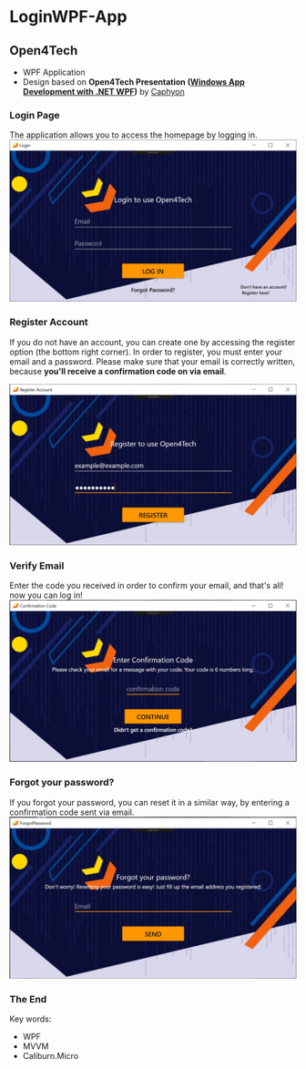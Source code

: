 # LoginWPF-App
## Open4Tech
- WPF Application
- Design based on **Open4Tech Presentation ([Windows App Development with .NET WPF](https://www.caphyon.ro/open4tech-2019-windows-app-development-with-dotnet-wpf.html))** by [Caphyon](https://www.caphyon.ro)

### Login Page
The application allows you to access the homepage by  logging in.
![alt text](Preview/LoginWindow.jpg)

### Register Account
If you do not have an account, you can create one by accessing the register option (the bottom right corner). In order to register, you must enter your email and a password. Please make sure that your email is correctly written, because **you'll receive a confirmation code on via email**.

![alt text](Preview/RegisterWindow.jpg)

### Verify Email
Enter the code you received in order to confirm your email, and that's all! now you can log in!
![alt text](Preview/VerifyCodeWindow.jpg)

### Forgot your password?
If you forgot your password, you can reset it in a similar way, by entering a confirmation code sent via email.
![alt text](Preview/ForgotPasswordWindow.jpg)

### The End
Key words:
- WPF
- MVVM
- Caliburn.Micro
